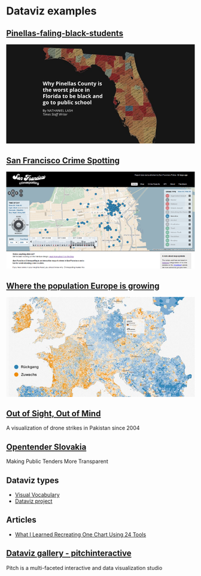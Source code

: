 # Dataviz examples

## [Pinellas-faling-black-students](http://www.tampabay.com/projects/2015/investigations/pinellas-failure-factories/chart-failing-black-students/)
![failure-factories-fb3.jpg](examples/failure-factories-fb3.jpg)

## [San Francisco Crime Spotting](http://sanfrancisco.crimespotting.org/)
![crimespotting1.png](examples/sf-crimespotting.png)

## [Where the population Europe is growing](https://interaktiv.morgenpost.de/europakarte/#5/48.429/11.272/en)
![population-europe.jpg](examples/population-europe.jpg)

## [Out of Sight, Out of Mind](http://drones.pitchinteractive.com/)
A visualization of drone strikes in Pakistan since 2004

## [Opentender Slovakia](https://opentender.eu/sk/)
Making Public Tenders More Transparent

## Dataviz types
* [Visual Vocabulary](http://ft-interactive.github.io/visual-vocabulary/)
* [Dataviz project](http://datavizproject.com/#)

## Articles
* [What I Learned Recreating One Chart Using 24 Tools](https://source.opennews.org/articles/what-i-learned-recreating-one-chart-using-24-tools/)

## [Dataviz gallery - pitchinteractive](http://pitchinteractive.com)
Pitch is a multi-faceted interactive and data visualization studio
